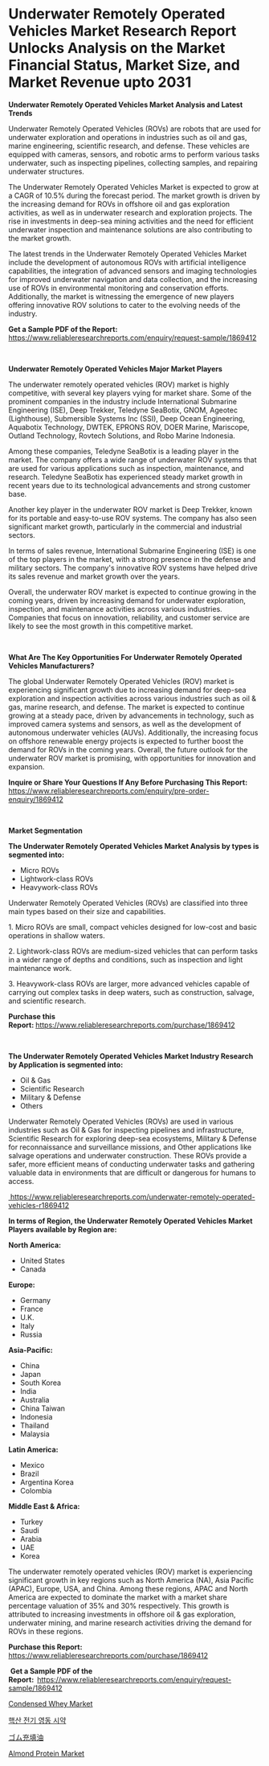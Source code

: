 <p><h1>Underwater Remotely Operated Vehicles Market Research Report Unlocks Analysis on the Market Financial Status, Market Size, and Market Revenue upto 2031</h1></p><p><strong>Underwater Remotely Operated Vehicles Market Analysis and Latest Trends</strong></p>
<p><p>Underwater Remotely Operated Vehicles (ROVs) are robots that are used for underwater exploration and operations in industries such as oil and gas, marine engineering, scientific research, and defense. These vehicles are equipped with cameras, sensors, and robotic arms to perform various tasks underwater, such as inspecting pipelines, collecting samples, and repairing underwater structures.</p><p>The Underwater Remotely Operated Vehicles Market is expected to grow at a CAGR of 10.5% during the forecast period. The market growth is driven by the increasing demand for ROVs in offshore oil and gas exploration activities, as well as in underwater research and exploration projects. The rise in investments in deep-sea mining activities and the need for efficient underwater inspection and maintenance solutions are also contributing to the market growth.</p><p>The latest trends in the Underwater Remotely Operated Vehicles Market include the development of autonomous ROVs with artificial intelligence capabilities, the integration of advanced sensors and imaging technologies for improved underwater navigation and data collection, and the increasing use of ROVs in environmental monitoring and conservation efforts. Additionally, the market is witnessing the emergence of new players offering innovative ROV solutions to cater to the evolving needs of the industry.</p></p>
<p><strong>Get a Sample PDF of the Report:&nbsp;</strong> <a href="https://www.reliableresearchreports.com/enquiry/request-sample/1869412">https://www.reliableresearchreports.com/enquiry/request-sample/1869412</a></p>
<p>&nbsp;</p>
<p><strong>Underwater Remotely Operated Vehicles Major Market Players</strong></p>
<p><p>The underwater remotely operated vehicles (ROV) market is highly competitive, with several key players vying for market share. Some of the prominent companies in the industry include International Submarine Engineering (ISE), Deep Trekker, Teledyne SeaBotix, GNOM, Ageotec (Lighthouse), Submersible Systems Inc (SSI), Deep Ocean Engineering, Aquabotix Technology, DWTEK, EPRONS ROV, DOER Marine, Mariscope, Outland Technology, Rovtech Solutions, and Robo Marine Indonesia.</p><p>Among these companies, Teledyne SeaBotix is a leading player in the market. The company offers a wide range of underwater ROV systems that are used for various applications such as inspection, maintenance, and research. Teledyne SeaBotix has experienced steady market growth in recent years due to its technological advancements and strong customer base.</p><p>Another key player in the underwater ROV market is Deep Trekker, known for its portable and easy-to-use ROV systems. The company has also seen significant market growth, particularly in the commercial and industrial sectors.</p><p>In terms of sales revenue, International Submarine Engineering (ISE) is one of the top players in the market, with a strong presence in the defense and military sectors. The company's innovative ROV systems have helped drive its sales revenue and market growth over the years.</p><p>Overall, the underwater ROV market is expected to continue growing in the coming years, driven by increasing demand for underwater exploration, inspection, and maintenance activities across various industries. Companies that focus on innovation, reliability, and customer service are likely to see the most growth in this competitive market.</p></p>
<p>&nbsp;</p>
<p><strong>What Are The Key Opportunities For Underwater Remotely Operated Vehicles Manufacturers?</strong></p>
<p><p>The global Underwater Remotely Operated Vehicles (ROV) market is experiencing significant growth due to increasing demand for deep-sea exploration and inspection activities across various industries such as oil & gas, marine research, and defense. The market is expected to continue growing at a steady pace, driven by advancements in technology, such as improved camera systems and sensors, as well as the development of autonomous underwater vehicles (AUVs). Additionally, the increasing focus on offshore renewable energy projects is expected to further boost the demand for ROVs in the coming years. Overall, the future outlook for the underwater ROV market is promising, with opportunities for innovation and expansion.</p></p>
<p><strong>Inquire or Share Your Questions If Any Before Purchasing This Report:</strong> <a href="https://www.reliableresearchreports.com/enquiry/pre-order-enquiry/1869412">https://www.reliableresearchreports.com/enquiry/pre-order-enquiry/1869412</a></p>
<p>&nbsp;</p>
<p><strong>Market Segmentation</strong></p>
<p><strong>The Underwater Remotely Operated Vehicles Market Analysis by types is segmented into:</strong></p>
<p><ul><li>Micro ROVs</li><li>Lightwork-class ROVs</li><li>Heavywork-class ROVs</li></ul></p>
<p><p>Underwater Remotely Operated Vehicles (ROVs) are classified into three main types based on their size and capabilities. </p><p>1. Micro ROVs are small, compact vehicles designed for low-cost and basic operations in shallow waters.</p><p>2. Lightwork-class ROVs are medium-sized vehicles that can perform tasks in a wider range of depths and conditions, such as inspection and light maintenance work.</p><p>3. Heavywork-class ROVs are larger, more advanced vehicles capable of carrying out complex tasks in deep waters, such as construction, salvage, and scientific research.</p></p>
<p><strong>Purchase this Report:&nbsp;</strong><a href="https://www.reliableresearchreports.com/purchase/1869412">https://www.reliableresearchreports.com/purchase/1869412</a></p>
<p>&nbsp;</p>
<p><strong>The Underwater Remotely Operated Vehicles Market Industry Research by Application is segmented into:</strong></p>
<p><ul><li>Oil & Gas</li><li>Scientific Research</li><li>Military & Defense</li><li>Others</li></ul></p>
<p><p>Underwater Remotely Operated Vehicles (ROVs) are used in various industries such as Oil & Gas for inspecting pipelines and infrastructure, Scientific Research for exploring deep-sea ecosystems, Military & Defense for reconnaissance and surveillance missions, and Other applications like salvage operations and underwater construction. These ROVs provide a safer, more efficient means of conducting underwater tasks and gathering valuable data in environments that are difficult or dangerous for humans to access.</p></p>
<p><a href="https://www.reliableresearchreports.com/underwater-remotely-operated-vehicles-r1869412">&nbsp;https://www.reliableresearchreports.com/underwater-remotely-operated-vehicles-r1869412</a></p>
<p><strong>In terms of Region, the Underwater Remotely Operated Vehicles Market Players available by Region are:</strong></p>
<p>
    <p> <strong> North America: </strong>
        <ul>
            <li>United States</li>
            <li>Canada</li>
        </ul>
        </p> 
    <p> <strong> Europe: </strong>
        <ul>
            <li>Germany</li>
            <li>France</li>
            <li>U.K.</li>
            <li>Italy</li>
            <li>Russia</li>
        </ul>
        </p> 
    <p> <strong> Asia-Pacific: </strong>
        <ul>
            <li>China</li>
            <li>Japan</li>
            <li>South Korea</li>
            <li>India</li>
            <li>Australia</li>
            <li>China Taiwan</li>
            <li>Indonesia</li>
            <li>Thailand</li>
            <li>Malaysia</li>
        </ul>
        </p> 
    <p> <strong> Latin America: </strong>
        <ul>
            <li>Mexico</li>
            <li>Brazil</li>
            <li>Argentina Korea</li>
            <li>Colombia</li>
        </ul>
        </p> 
    <p> <strong> Middle East & Africa: </strong>
        <ul>
            <li>Turkey</li>
            <li>Saudi</li>
            <li>Arabia</li>
            <li>UAE</li>
            <li>Korea</li>
        </ul>
    </p>
    </p>
<p><p>The underwater remotely operated vehicles (ROV) market is experiencing significant growth in key regions such as North America (NA), Asia Pacific (APAC), Europe, USA, and China. Among these regions, APAC and North America are expected to dominate the market with a market share percentage valuation of 35% and 30% respectively. This growth is attributed to increasing investments in offshore oil & gas exploration, underwater mining, and marine research activities driving the demand for ROVs in these regions.</p></p>
<p><strong>Purchase this Report: </strong><a href="https://www.reliableresearchreports.com/purchase/1869412">https://www.reliableresearchreports.com/purchase/1869412</a></p>
<p>&nbsp;<strong>Get a Sample PDF of the Report:&nbsp;&nbsp;</strong><a href="https://www.reliableresearchreports.com/enquiry/request-sample/1869412">https://www.reliableresearchreports.com/enquiry/request-sample/1869412</a></p>
<p><strong></strong></p>
<p><p><a href="https://github.com/CliffMedina6/Market-Research-Report-List-5/blob/main/condensed-whey-market.md">Condensed Whey Market</a></p><p><a href="https://github.com/PhilToryphy7876567/Market-Research-Report-List-2/blob/main/9546774163542.md">핵산 전기 영동 시약</a></p><p><a href="https://github.com/TerrellConn/Market-Research-Report-List-1/blob/main/3643584153093.md">ゴム充填油</a></p><p><a href="https://github.com/provorikovar/Market-Research-Report-List-5/blob/main/almond-protein-market.md">Almond Protein Market</a></p></p>